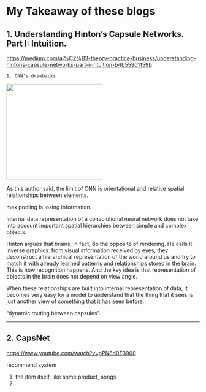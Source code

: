 # My Takeaway of these blogs

## 1. Understanding Hinton’s Capsule Networks. Part I: Intuition.

https://medium.com/ai%C2%B3-theory-practice-business/understanding-hintons-capsule-networks-part-i-intuition-b4b559d1159b

`1. CNN's drawbacks`

<img src="https://ws1.sinaimg.cn/large/006tNbRwly1fys4odplahj310y0u0n2n.jpg" width="250px"/>

As this author said, the limit of CNN is orientational and relative spatial relationships between elements.

max pooling is losing information.

Internal data representation of a convolutional neural network does not take into account important spatial hierarchies between simple and complex objects.

Hinton argues that brains, in fact, do the opposite of rendering. He calls it inverse graphics: from visual information received by eyes, they deconstruct a hierarchical representation of the world around us and try to match it with already learned patterns and relationships stored in the brain. This is how recognition happens. And the key idea is that representation of objects in the brain does not depend on view angle.

When these relationships are built into internal representation of data, it becomes very easy for a model to understand that the thing that it sees is just another view of something that it has seen before.

“dynamic routing between capsules”.



---

## 2. CapsNet

https://www.youtube.com/watch?v=pPN8d0E3900


recommend system

1. the item itself, like some product, songs
2. 
